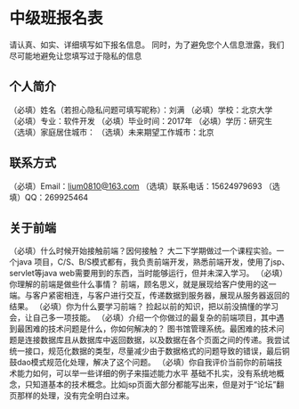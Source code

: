 # 中级班报名表

请认真、如实、详细填写如下报名信息。
同时，为了避免您个人信息泄露，我们尽可能地避免让您填写过于隐私的信息

## 个人简介

（必填）姓名（若担心隐私问题可填写昵称）：刘满
（必填）学校：北京大学  
（必填）专业：软件开发
（必填）毕业时间：2017年
（必填）学历：研究生
（选填）家庭居住城市：
（选填）未来期望工作城市：北京

## 联系方式

（必填）Email：lium0810@163.com
（选填）联系电话：15624979693
（选填）QQ：269925464

## 关于前端

（必填）什么时候开始接触前端？因何接触？
  大二下学期做过一个课程实验。一个java 项目，C/S、B/S模式都有，我负责前端开发，熟悉前端开发，使用了jsp、servlet等java web需要用到的东西，当时能够运行，但并未深入学习。
（必填）你理解的前端是做些什么事情？
  前端，顾名思义，就是展现给客户使用的这一端。与客户紧密相连，与客户进行交互，传递数据到服务器，展现从服务器返回的结果。
（必填）你为什么要学习前端？
  捡起以前的知识，把以前没搞懂的学习会，让自己多一项技能。
（必填）介绍一个你做过的最复杂的前端项目，其中遇到最困难的技术问题是什么，你如何解决的？
  图书馆管理系统。最困难的技术问题是连接数据库且从数据库中返回数据，以及数据在各个页面之间的传递。我尝试统一接口，规范化数据的类型，尽量减少由于数据格式的问题导致的错误，最后铜鼓dao模式规范化处理，解决了这个问题。
（必填）你自我评价当前你的前端技术能力如何，可以举一些详细的例子来描述能力水平
  基础不扎实，没有系统地概念，只知道基本的技术概念。比如jsp页面大部分都能写出来，但是对于“论坛”翻页那样的处理，没有完全明白过来。 
